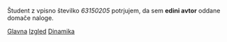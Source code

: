 Študent z vpisno številko _63150205_ potrjujem, da sem __edini avtor__ oddane domače naloge.

[Glavna](https://rawgit.com/go0405/stroboskop/master/stroboskop.html)
[Izgled](https://rawgit.com/go0405/stroboskop/izgled/stroboskop.html)
[Dinamika](https://rawgit.com/go0405/stroboskop/dinamika/stroboskop.html)